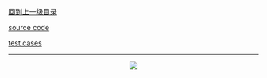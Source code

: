 [回到上一级目录](https://github.com/zhaochenyou/Way-to-Algorithm/blob/master/Chapter-1-Sort/README.md)

[source code](https://github.com/zhaochenyou/Way-to-Algorithm/raw/master/Chapter-1-Sort/src/InsertSort.hpp)

[test cases](https://github.com/zhaochenyou/Way-to-Algorithm/raw/master/Chapter-1-Sort/src/InsertSort.cpp)

----------
<p align="center"><img src="https://github.com/zhaochenyou/Way-to-Algorithm/raw/master/Chapter-1-Sort/res/InsertSort.png" /></p>


